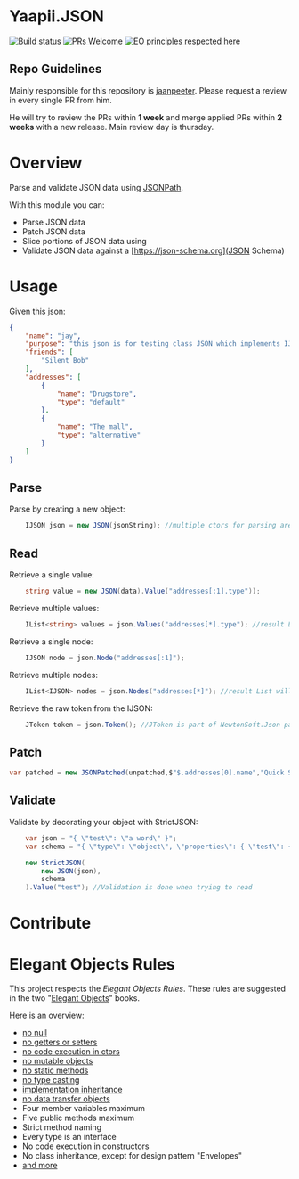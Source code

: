 # Yaapii.JSON
[![Build status](https://ci.appveyor.com/api/projects/status/nmrvv76mehs9hwll/branch/main?svg=true)](https://ci.appveyor.com/project/icarus-consulting/yaapii-json/branch/main)
[![PRs Welcome](https://img.shields.io/badge/PRs-welcome-brightgreen.svg?style=flat-square)](http://makeapullrequest.com)
[![EO principles respected here](http://www.elegantobjects.org/badge.svg)](http://www.elegantobjects.org)

## Repo Guidelines

Mainly responsible for this repository is [jaanpeeter](https://github.com/jaanpeeter).
Please request a review in every single PR from him. 

He will try to review the PRs within **1 week** and merge applied PRs within **2 weeks** with a new release. Main review day is thursday.

# Overview
Parse and validate JSON data using [JSONPath](https://goessner.net/articles/JsonPath/).

With this module you can:

- Parse JSON data
- Patch JSON data
- Slice portions of JSON data using 
- Validate JSON data against a [https://json-schema.org](JSON Schema)

# Usage

Given this json:

```json
{
	"name": "jay",
	"purpose": "this json is for testing class JSON which implements IJSON",
	"friends": [
		"Silent Bob"
	],
	"addresses": [
		{
			"name": "Drugstore",
			"type": "default"
		},
		{
			"name": "The mall",
			"type": "alternative"
		}
	]
}
```

## Parse
Parse by creating a new object:
```csharp
    IJSON json = new JSON(jsonString); //multiple ctors for parsing are available
```

## Read

Retrieve a single value:
```csharp
    string value = new JSON(data).Value("addresses[:1].type"));
```

Retrieve multiple values:
```csharp
    IList<string> values = json.Values("addresses[*].type"); //result List will be readonly
```

Retrieve a single node:
```csharp
    IJSON node = json.Node("addresses[:1]");
```

Retrieve multiple nodes:
```csharp
    IList<IJSON> nodes = json.Nodes("addresses[*]"); //result List will be readonly
```

Retrieve the raw token from the IJSON:
```csharp
    JToken token = json.Token(); //JToken is part of NewtonSoft.Json package
```

## Patch
```csharp
var patched = new JSONPatched(unpatched,$"$.addresses[0].name","Quick Stop");
```

## Validate

Validate by decorating your object with StrictJSON:
```csharp
    var json = "{ \"test\": \"a word\" }";
    var schema = "{ \"type\": \"object\", \"properties\": { \"test\": { \"type\": \"string\" } } }";

    new StrictJSON(
        new JSON(json),
        schema
    ).Value("test"); //Validation is done when trying to read
```

# Contribute
# Elegant Objects Rules
This project respects the *Elegant Objects Rules*. These rules are suggested in the two "[Elegant Objects](https://www.amazon.de/Elegant-Objects-Yegor-Bugayenko/dp/1519166915)" books.
	
Here is an overview:
- [no null](http://www.yegor256.com/2014/05/13/why-null-is-bad.html)
- [no getters or setters](http://www.yegor256.com/2014/09/16/getters-and-setters-are-evil.html)
- [no code execution in ctors](http://www.yegor256.com/2015/05/07/ctors-must-be-code-free.html)
- [no mutable objects](http://www.yegor256.com/2014/06/09/objects-should-be-immutable.html)
- [no static methods](http://www.yegor256.com/2014/05/05/oop-alternative-to-utility-classes.html)
- [no type casting](http://www.yegor256.com/2015/04/02/class-casting-is-anti-pattern.html)
- [implementation inheritance](http://www.yegor256.com/2016/09/13/inheritance-is-procedural.html)
- [no data transfer objects](http://www.yegor256.com/2016/07/06/data-transfer-object.html)
- Four member variables maximum
- Five public methods maximum
- Strict method naming
- Every type is an interface
- No code execution in constructors
- No class inheritance, except for design pattern "Envelopes"
- [and more](http://www.yegor256.com/2014/09/10/anti-patterns-in-oop.html)


